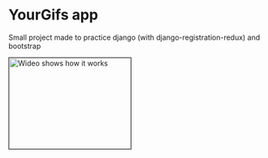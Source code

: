 # YourGifs app

Small project made to practice django (with django-registration-redux) and bootstrap

<a href="http://www.youtube.com/watch?feature=player_embedded&v=U-JxWiQjixM
" target="_blank"><img src="http://img.youtube.com/vi/U-JxWiQjixM/0.jpg" 
alt="Wideo shows how it works" width="240" height="180" border="1" /></a>
